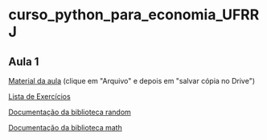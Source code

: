 # curso_python_para_economia_UFRRJ

## Aula 1

[Material da aula](https://colab.research.google.com/drive/14CDpLwlvTv4kb0y1IfjJtg8zd03kxTPl) (clique em "Arquivo" e depois em "salvar cópia no Drive")

[Lista de Exercícios](https://wiki.python.org.br/EstruturaSequencial)

[Documentação da biblioteca random](https://docs.python.org/3/library/random.html)

[Documentação da biblioteca math](https://docs.python.org/3/library/math.html)
